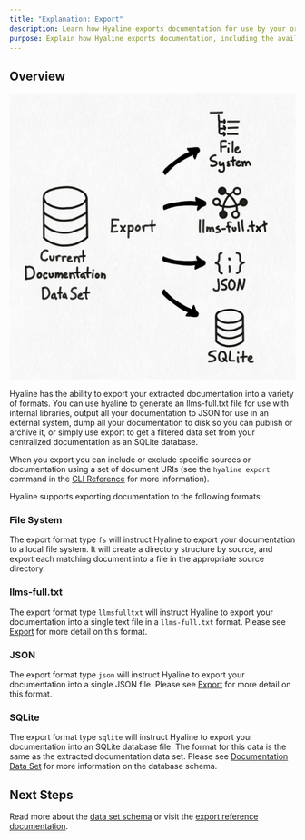 ```yaml
---
title: "Explanation: Export"
description: Learn how Hyaline exports documentation for use by your organization
purpose: Explain how Hyaline exports documentation, including the available formats and options
---
```

## Overview

<div class="portrait">

![Overview](./_img/export-overview.svg)

Hyaline has the ability to export your extracted documentation into a variety of formats. You can use hyaline to generate an llms-full.txt file for use with internal libraries, output all your documentation to JSON for use in an external system, dump all your documentation to disk so you can publish or archive it, or simply use export to get a filtered data set from your centralized documentation as an SQLite database.

When you export you can include or exclude specific sources or documentation using a set of document URIs (see the `hyaline export` command in the [CLI Reference](../reference/cli.md) for more information).

Hyaline supports exporting documentation to the following formats:

### File System
The export format type `fs` will instruct Hyaline to export your documentation to a local file system. It will create a directory structure by source, and export each matching document into a file in the appropriate source directory.

### llms-full.txt
The export format type `llmsfulltxt` will instruct Hyaline to export your documentation into a single text file in a `llms-full.txt` format. Please see [Export](../reference/export.md) for more detail on this format.

### JSON
The export format type `json` will instruct Hyaline to export your documentation into a single JSON file. Please see [Export](../reference/export.md) for more detail on this format.

### SQLite
The export format type `sqlite` will instruct Hyaline to export your documentation into an SQLite database file. The format for this data is the same as the extracted documentation data set. Please see [Documentation Data Set](../reference/data-set.md) for more information on the database schema.

</div>

## Next Steps
Read more about the [data set schema](../reference/data-set.md) or visit the [export reference documentation](../reference/export.md).